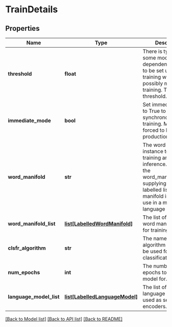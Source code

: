 # TrainDetails

## Properties
Name | Type | Description | Notes
------------ | ------------- | ------------- | -------------
**threshold** | **float** | There is typically some model dependent threshold to be set upon training which is possibly mutable post training. This is that threshold. | [optional] 
**immediate_mode** | **bool** | Set immediate_mode to True to do synchronous/blocking training. Might be forced to False in production. | [optional] 
**word_manifold** | **str** | The word manifold instance to use for training and later inference.  Rather use the word_manifold_list for supplying a language labelled list of word manifold instances to use in a multi-language system.  | [optional] 
**word_manifold_list** | [**list[LabelledWordManifold]**](LabelledWordManifold.md) | The list of labelled word manifolds to use for training. | [optional] 
**clsfr_algorithm** | **str** | The name of the algorithm that should be used for the classification. | [optional] 
**num_epochs** | **int** | The number of epochs to train the model for. | [optional] 
**language_model_list** | [**list[LabelledLanguageModel]**](LabelledLanguageModel.md) | The list of labelled language models used as sentence encoders. | [optional] 

[[Back to Model list]](../README.md#documentation-for-models) [[Back to API list]](../README.md#documentation-for-api-endpoints) [[Back to README]](../README.md)


